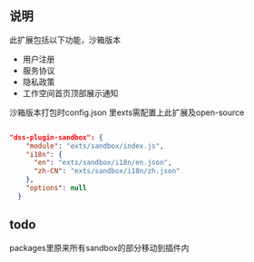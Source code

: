 ## 说明

此扩展包括以下功能，沙箱版本
- 用户注册
- 服务协议
- 隐私政策
- 工作空间首页顶部展示通知

沙箱版本打包时config.json 里exts需配置上此扩展及open-source

```json

"dss-plugin-sandbox": {
    "module": "exts/sandbox/index.js",
    "i18n": {
      "en": "exts/sandbox/i18n/en.json",
      "zh-CN": "exts/sandbox/i18n/zh.json"
    },
    "options": null
  }
```

## todo
packages里原来所有sandbox的部分移动到插件内